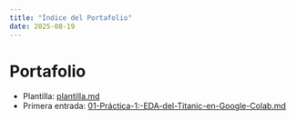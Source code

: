 ```yaml
---
title: "Índice del Portafolio"
date: 2025-08-19
---
```


# Portafolio

- Plantilla: [plantilla.md](plantilla.md)
- Primera entrada: [01-Práctica-1:-EDA-del-Titanic-en-Google-Colab.md](01-Práctica-1:-EDA-del-Titanic-en-Google-Colab.md)

